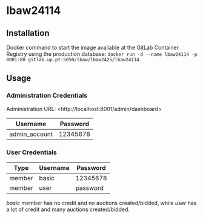 # lbaw24114

## Installation

Docker command to start the image available at the GitLab Container Registry using the production database: `docker run -d --name lbaw24114 -p 8001:80 gitlab.up.pt:5050/lbaw/lbaw2425/lbaw24114`  

## Usage

### Administration Credentials

Administration URL: &lt;http://localhost:8001/admin/dashboard&gt;  

| Username | Password |
| -------- | -------- |
| admin_account    | 12345678 |

### User Credentials

| Type          | Username  | Password |
| ------------- | --------- | -------- |
| member | basic    | 12345678 |
| member   | user    | password |

_basic_ member has no credit and no auctions created/bidded, while _user_ has a lot of credit and many auctions created/bidded.
